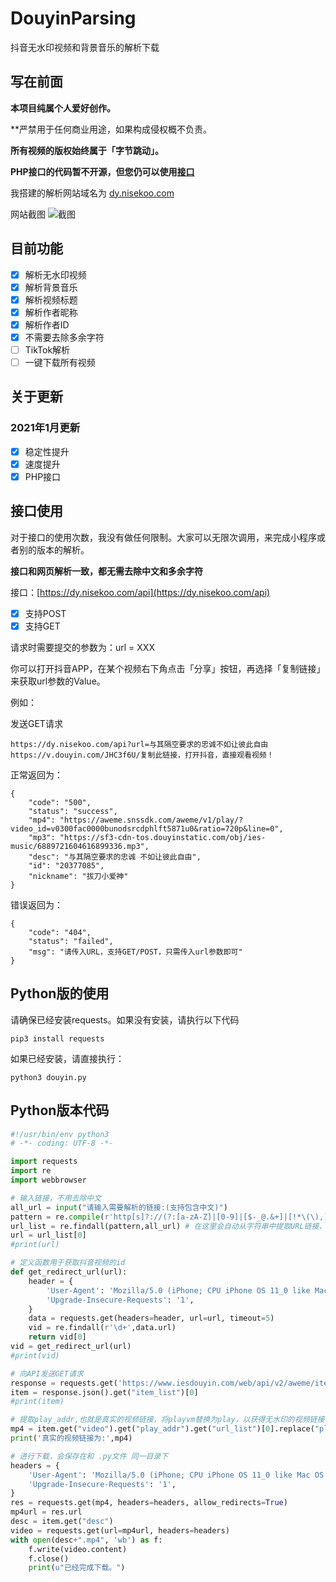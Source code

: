 # DouyinParsing
抖音无水印视频和背景音乐的解析下载

## 写在前面
**本项目纯属个人爱好创作。**

**严禁用于任何商业用途，如果构成侵权概不负责。

**所有视频的版权始终属于「字节跳动」。**

**PHP接口的代码暂不开源，但您仍可以使用[接口](https://dy.nisekoo.com/api)**

我搭建的解析网站域名为 [dy.nisekoo.com](https://dy.nisekoo.com)

网站截图
![截图](https://cdn.nisekoo.com/123.png)

## 目前功能
- [x] 解析无水印视频
- [x] 解析背景音乐
- [x] 解析视频标题
- [x] 解析作者昵称
- [x] 解析作者ID
- [x] 不需要去除多余字符
- [ ] TikTok解析
- [ ] 一键下载所有视频

## 关于更新
### 2021年1月更新
- [x] 稳定性提升
- [x] 速度提升
- [x] PHP接口

## 接口使用
对于接口的使用次数，我没有做任何限制。大家可以无限次调用，来完成小程序或者别的版本的解析。

**接口和网页解析一致，都无需去除中文和多余字符**

接口：[https://dy.nisekoo.com/api](https://dy.nisekoo.com/api)

- [x] 支持POST
- [x] 支持GET

请求时需要提交的参数为：url = XXX

你可以打开抖音APP，在某个视频右下角点击「分享」按钮，再选择「复制链接」来获取url参数的Value。

例如：

发送GET请求
```
https://dy.nisekoo.com/api?url=与其隔空要求的忠诚不如让彼此自由https://v.douyin.com/JHC3f6U/复制此链接，打开抖音，直接观看视频！
```

正常返回为：
```
{
    "code": "500",
    "status": "success",
    "mp4": "https://aweme.snssdk.com/aweme/v1/play/?video_id=v0300fac0000bunodsrcdphlft5871u0&ratio=720p&line=0",
    "mp3": "https://sf3-cdn-tos.douyinstatic.com/obj/ies-music/6889721604616899336.mp3",
    "desc": "与其隔空要求的忠诚 不如让彼此自由",
    "id": "20377085",
    "nickname": "拔刀小爱神"
}
```

错误返回为：
```
{
    "code": "404",
    "status": "failed",
    "msg": "请传入URL，支持GET/POST，只需传入url参数即可"
}
```

## Python版的使用
请确保已经安装requests。如果没有安装，请执行以下代码
```
pip3 install requests
```
如果已经安装，请直接执行：
```
python3 douyin.py
```


## Python版本代码
```python
#!/usr/bin/env python3
# -*- coding: UTF-8 -*-

import requests
import re
import webbrowser

# 输入链接，不用去除中文
all_url = input("请输入需要解析的链接:(支持包含中文)") 
pattern = re.compile(r'http[s]?://(?:[a-zA-Z]|[0-9]|[$-_@.&+]|[!*\(\),]|(?:%[0-9a-fA-F][0-9a-fA-F]))+')    # 正则表达式匹配URL
url_list = re.findall(pattern,all_url) # 在这里会自动从字符串中提取URL链接，返回的是一个列表
url = url_list[0]
#print(url)

# 定义函数用于获取抖音视频的id
def get_redirect_url(url):
	header = {
		'User-Agent': 'Mozilla/5.0 (iPhone; CPU iPhone OS 11_0 like Mac OS X) AppleWebKit/604.1.38 (KHTML, like Gecko) Version/11.0 Mobile/15A372 Safari/604.1',
		'Upgrade-Insecure-Requests': '1',
	}
	data = requests.get(headers=header, url=url, timeout=5)
	vid = re.findall(r'\d+',data.url)
	return vid[0]
vid = get_redirect_url(url)
#print(vid)

# 向API发送GET请求
response = requests.get('https://www.iesdouyin.com/web/api/v2/aweme/iteminfo/?item_ids='+str(vid))
item = response.json().get("item_list")[0]
#print(item)

# 提取play_addr,也就是真实的视频链接，将playvm替换为play，以获得无水印的视频链接
mp4 = item.get("video").get("play_addr").get("url_list")[0].replace("playwm", "play")
print('真实的视频链接为:',mp4)

# 进行下载，会保存在和 .py文件 同一目录下
headers = {
	'User-Agent': 'Mozilla/5.0 (iPhone; CPU iPhone OS 11_0 like Mac OS X) AppleWebKit/604.1.38 (KHTML, like Gecko) Version/11.0 Mobile/15A372 Safari/604.1',
	'Upgrade-Insecure-Requests': '1',
}
res = requests.get(mp4, headers=headers, allow_redirects=True)
mp4url = res.url
desc = item.get("desc")
video = requests.get(url=mp4url, headers=headers)
with open(desc+".mp4", 'wb') as f:
	f.write(video.content)
	f.close()
	print(u"已经完成下载。")
```

